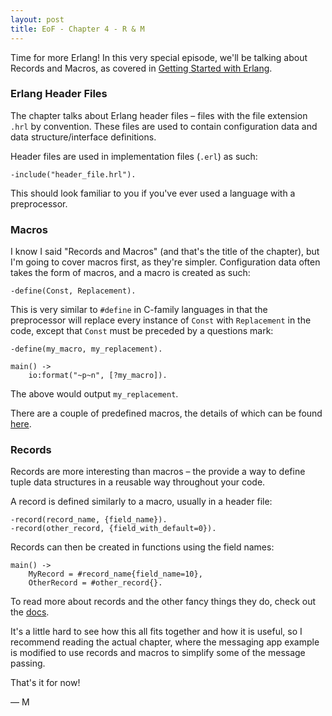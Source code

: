 ```yaml
---
layout: post
title: EoF - Chapter 4 - R & M
---
```

Time for more Erlang! In this very special episode, we'll be talking about 
Records and Macros, as covered in 
[Getting Started with Erlang](http://erlang.org/doc/getting_started/record_macros.html).

### Erlang Header Files
The chapter talks about Erlang header files – files with the file extension 
`.hrl` by convention. These files are used to contain configuration data and 
data structure/interface definitions.

Header files are used in implementation files (`.erl`) as such:

    -include("header_file.hrl").

This should look familiar to you if you've ever used a language with a 
preprocessor.

### Macros
I know I said "Records and Macros" (and that's the title of the chapter), but 
I'm going to cover macros first, as they're simpler. Configuration data often 
takes the form of macros, and a macro is created as such:

    -define(Const, Replacement).

This is very similar to `#define` in C-family languages in that the 
preprocessor will replace every instance of `Const` with `Replacement` in the
code, except that `Const` must be preceded by a questions mark:

    -define(my_macro, my_replacement).

    main() ->
        io:format("~p~n", [?my_macro]).

The above would output `my_replacement`.

There are a couple of predefined macros, the details of which can be found
[here](http://erlang.org/doc/reference_manual/macros.html#predefined-macros).

### Records
Records are more interesting than macros – the provide a way to define tuple 
data structures in a reusable way throughout your code.

A record is defined similarly to a macro, usually in a header file:

    -record(record_name, {field_name}).
    -record(other_record, {field_with_default=0}).

Records can then be created in functions using the field names:

    main() ->
        MyRecord = #record_name{field_name=10},
        OtherRecord = #other_record{}.

To read more about records and the other fancy things they do, check out the 
[docs](http://erlang.org/doc/reference_manual/records.html).

It's a little hard to see how this all fits together and how it is useful, so 
I recommend reading the actual chapter, where the messaging app example is
modified to use records and macros to simplify some of the message passing.

That's it for now!

— M

